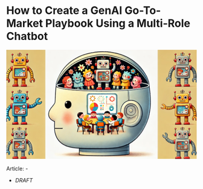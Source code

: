 # How to Create a GenAI Go-To-Market Playbook Using a Multi-Role Chatbot

<banner class="page-header" role="banner">
  <img src="../assets/images/schizoBot.webp" alt="Banner Image" style="">
</banner>

Article: [](https://kaihuchen.github.io/articles/) - 
  - *DRAFT*


